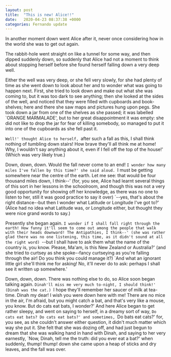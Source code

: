 ```yaml
---
layout: post
title:  "This is new! Alice!!"
date:   2020-04-23 08:37:38 +0000
categories: Fernando update
---
```

In another moment down went Alice after it, never once considering how in the world she was to get out again.

The rabbit-hole went straight on like a tunnel for some way, and then dipped suddenly down, so suddenly that Alice had not a moment to think about stopping herself before she found herself falling down a very deep well.

Either the well was very deep, or she fell very slowly, for she had plenty of time as she went down to look about her and to wonder what was going to happen next. First, she tried to look down and make out what she was coming to, but it was too dark to see anything; then she looked at the sides of the well, and noticed that they were filled with cupboards and book-shelves; here and there she saw maps and pictures hung upon pegs. She took down a jar from one of the shelves as she passed; it was labelled `ORANGE MARMALADE', but to her great disappointment it was empty: she did not like to drop the jar for fear of killing somebody, so managed to put it into one of the cupboards as she fell past it.

`Well!' thought Alice to herself, `after such a fall as this, I shall think nothing of tumbling down stairs! How brave they'll all think me at home! Why, I wouldn't say anything about it, even if I fell off the top of the house!' (Which was very likely true.)

Down, down, down. Would the fall never come to an end! `I wonder how many miles I've fallen by this time?' she said aloud. `I must be getting somewhere near the centre of the earth. Let me see: that would be four thousand miles down, I think--' (for, you see, Alice had learnt several things of this sort in her lessons in the schoolroom, and though this was not a very good opportunity for showing off her knowledge, as there was no one to listen to her, still it was good practice to say it over) `--yes, that's about the right distance--but then I wonder what Latitude or Longitude I've got to?' (Alice had no idea what Latitude was, or Longitude either, but thought they were nice grand words to say.)

Presently she began again. `I wonder if I shall fall right through the earth! How funny it'll seem to come out among the people that walk with their heads downward! The Antipathies, I think--' (she was rather glad there was no one listening, this time, as it didn't sound at all the right word) `--but I shall have to ask them what the name of the country is, you know. Please, Ma'am, is this New Zealand or Australia?' (and she tried to curtsey as she spoke--fancy curtseying as you're falling through the air! Do you think you could manage it?) `And what an ignorant little girl she'll think me for asking! No, it'll never do to ask: perhaps I shall see it written up somewhere.'

Down, down, down. There was nothing else to do, so Alice soon began talking again. `Dinah'll miss me very much to-night, I should think!' (Dinah was the cat.) `I hope they'll remember her saucer of milk at tea-time. Dinah my dear! I wish you were down here with me! There are no mice in the air, I'm afraid, but you might catch a bat, and that's very like a mouse, you know. But do cats eat bats, I wonder?' And here Alice began to get rather sleepy, and went on saying to herself, in a dreamy sort of way, `Do cats eat bats? Do cats eat bats?' and sometimes, `Do bats eat cats?' for, you see, as she couldn't answer either question, it didn't much matter which way she put it. She felt that she was dozing off, and had just begun to dream that she was walking hand in hand with Dinah, and saying to her very earnestly, `Now, Dinah, tell me the truth: did you ever eat a bat?' when suddenly, thump! thump! down she came upon a heap of sticks and dry leaves, and the fall was over.

[Ref]: https://www.cs.cmu.edu/~rgs/alice-I.html
